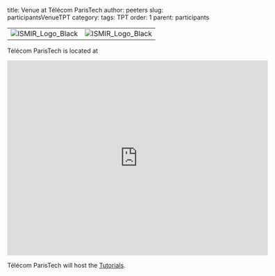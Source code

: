 title: Venue at Télécom ParisTech
author: peeters
slug: participantsVenueTPT
category:
tags: TPT
order: 1
parent: participants


| | |
|:-------------           |:-------------   |
| ![ISMIR_Logo_Black]({filename}/images/tpt_1.png)                   | ![ISMIR_Logo_Black]({filename}/images/tpt_2.png) |

Télécom ParisTech is located at

<iframe src="https://www.google.com/maps/embed?pb=!1m18!1m12!1m3!1d2626.673131061616!2d2.344224751173804!3d48.826297810818275!2m3!1f0!2f0!3f0!3m2!1i1024!2i768!4f13.1!3m3!1m2!1s0x47e671975e9d2e3d%3A0x17f35deee8ffbbf1!2zVMOpbMOpY29tIFBhcmlzVGVjaA!5e0!3m2!1sfr!2sfr!4v1507992278258" width="600" height="450" frameborder="0" style="border:0" allowfullscreen></iframe>

Télécom ParisTech will host the [Tutorials]({tag}tutorial).

